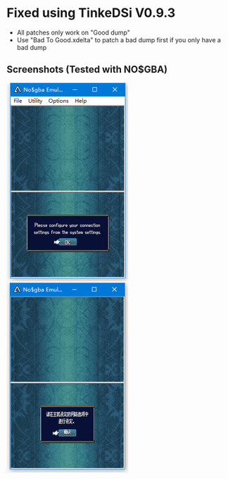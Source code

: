 # Fixed using TinkeDSi V0.9.3
* All patches only work on "Good dump"
* Use "Bad To Good.xdelta" to patch a bad dump first if you only have a bad dump
## Screenshots (Tested with NO$GBA)
![ENG](FE12_DSi_ENG.png)
![CHN](FE12_CHN_DSi.png)
